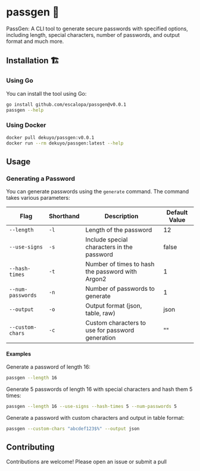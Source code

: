 # passgen 🔐

PassGen: A CLI tool to generate secure passwords with specified options, including length, special characters, number of passwords, and output format and much more.

## Installation 🏗

### Using Go

You can install the tool using Go:

```bash
go install github.com/escalopa/passgen@v0.0.1
passgen --help
```

### Using Docker

```bash
docker pull dekuyo/passgen:v0.0.1
docker run --rm dekuyo/passgen:latest --help
```

## Usage

### Generating a Password

You can generate passwords using the `generate` command. The command takes various parameters:

| Flag            | Shorthand | Description                                                  | Default Value |
|-----------------|-----------|--------------------------------------------------------------|---------------|
| `--length`      | `-l`      | Length of the password                                       | 12            |
| `--use-signs`   | `-s`      | Include special characters in the password                  | false         |
| `--hash-times`  | `-t`      | Number of times to hash the password with Argon2            | 1             |
| `--num-passwords` | `-n`    | Number of passwords to generate                             | 1             |
| `--output`      | `-o`      | Output format (json, table, raw)                            | json          |
| `--custom-chars`| `-c`      | Custom characters to use for password generation            | ""            |

#### Examples

Generate a password of length 16:

```bash
passgen --length 16
```

Generate 5 passwords of length 16 with special characters and hash them 5 times:

```bash
passgen --length 16 --use-signs --hash-times 5 --num-passwords 5
```

Generate a password with custom characters and output in table format:

```bash
passgen --custom-chars "abcdef123$%" --output json
```

## Contributing

Contributions are welcome! Please open an issue or submit a pull
